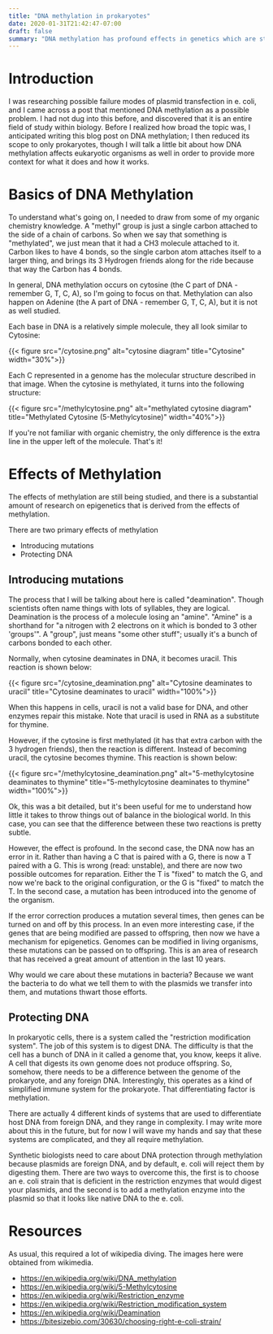 ```yaml
---
title: "DNA methylation in prokaryotes"
date: 2020-01-31T21:42:47-07:00
draft: false
summary: "DNA methylation has profound effects in genetics which are still being studied. Methylation affects synthetic biologists by digesting transferred DNA and introducing mutations to transferred DNA"
---
```


# Introduction

I was researching possible failure modes of plasmid transfection in e. coli, and I came across a post that mentioned DNA methylation as a possible problem. I had not dug into this before, and discovered that it is an entire field of study within biology. Before I realized how broad the topic was, I anticipated writing this blog post on DNA methylation; I then reduced its scope to only prokaryotes, though I will talk a little bit about how DNA methylation affects eukaryotic organisms as well in order to provide more context for what it does and how it works.

# Basics of DNA Methylation

To understand what's going on, I needed to draw from some of my organic chemistry knowledge. A "methyl" group is just a single carbon attached to the side of a chain of carbons. So when we say that something is "methylated", we just mean that it had a CH3 molecule attached to it. Carbon likes to have 4 bonds, so the single carbon atom attaches itself to a larger thing, and brings its 3 Hydrogen friends along for the ride because that way the Carbon has 4 bonds.

In general, DNA methylation occurs on cytosine (the C part of DNA - remember G, T, C, A), so I'm going to focus on that. Methylation can also happen on Adenine (the A part of DNA - remember G, T, C, A), but it is not as well studied.

Each base in DNA is a relatively simple molecule, they all look similar to Cytosine:

{{< figure src="/cytosine.png" alt="cytosine diagram" title="Cytosine" width="30%">}}

Each C represented in a genome has the molecular structure described in that image. When the cytosine is methylated, it turns into the following structure: 

{{< figure src="/methylcytosine.png" alt="methylated cytosine diagram" title="Methylated Cytosine (5-Methylcytosine)" width="40%">}}

If you're not familiar with organic chemistry, the only difference is the extra line in the upper left of the molecule. That's it!

# Effects of Methylation

The effects of methylation are still being studied, and there is a substantial amount of research on epigenetics that is derived from the effects of methylation.

There are two primary effects of methylation
* Introducing mutations
* Protecting DNA

## Introducing mutations

The process that I will be talking about here is called "deamination". Though scientists often name things with lots of syllables, they are logical. Deamination is the process of a molecule losing an "amine". "Amine" is a shorthand for "a nitrogen with 2 electrons on it which is bonded to 3 other 'groups'". A "group", just means "some other stuff"; usually it's a bunch of carbons bonded to each other.

Normally, when cytosine deaminates in DNA, it becomes uracil. This reaction is shown below:

{{< figure src="/cytosine_deamination.png" alt="Cytosine deaminates to uracil" title="Cytosine deaminates to uracil" width="100%">}}

When this happens in cells, uracil is not a valid base for DNA, and other enzymes repair this mistake. Note that uracil is used in RNA as a substitute for thymine.

However, if the cytosine is first methylated (it has that extra carbon with the 3 hydrogen friends), then the reaction is different. Instead of becoming uracil, the cytosine becomes thymine. This reaction is shown below:

{{< figure src="/methylcytosine_deamination.png" alt="5-methylcytosine deaminates to thymine" title="5-methylcytosine deaminates to thymine" width="100%">}}

Ok, this was a bit detailed, but it's been useful for me to understand how little it takes to throw things out of balance in the biological world. In this case, you can see that the difference between these two reactions is pretty subtle.

However, the effect is profound. In the second case, the DNA now has an error in it. Rather than having a C that is paired with a G, there is now a T paired with a G. This is wrong (read: unstable), and there are now two possible outcomes for reparation. Either the T is "fixed" to match the G, and now we're back to the original configuration, or the G is "fixed" to match the T. In the second case, a mutation has been introduced into the genome of the organism.

If the error correction produces a mutation several times, then genes can be turned on and off by this process. In an even more interesting case, if the genes that are being modified are passed to offspring, then now we have a mechanism for epigenetics. Genomes can be modified in living organisms, these mutations can be passed on to offspring. This is an area of research that has received a great amount of attention in the last 10 years.

Why would we care about these mutations in bacteria? Because we want the bacteria to do what we tell them to with the plasmids we transfer into them, and mutations thwart those efforts.

## Protecting DNA

In prokaryotic cells, there is a system called the "restriction modification system". The job of this system is to digest DNA. The difficulty is that the cell has a bunch of DNA in it called a genome that, you know, keeps it alive. A cell that digests its own genome does not produce offspring. So, somehow, there needs to be a difference between the genome of the prokaryote, and any foreign DNA. Interestingly, this operates as a kind of simplified immune system for the prokaryote. That differentiating factor is methylation.

There are actually 4 different kinds of systems that are used to differentiate host DNA from foreign DNA, and they range in complexity. I may write more about this in the future, but for now I will wave my hands and say that these systems are complicated, and they all require methylation.

Synthetic biologists need to care about DNA protection through methylation because plasmids are foreign DNA, and by default, e. coli will reject them by digesting them. There are two ways to overcome this, the first is to choose an e. coli strain that is deficient in the restriction enzymes that would digest your plasmids, and the second is to add a methylation enzyme into the plasmid so that it looks like native DNA to the e. coli.

# Resources

As usual, this required a lot of wikipedia diving. The images here were obtained from wikimedia.

* https://en.wikipedia.org/wiki/DNA_methylation
* https://en.wikipedia.org/wiki/5-Methylcytosine
* https://en.wikipedia.org/wiki/Restriction_enzyme
* https://en.wikipedia.org/wiki/Restriction_modification_system
* https://en.wikipedia.org/wiki/Deamination
* https://bitesizebio.com/30630/choosing-right-e-coli-strain/


